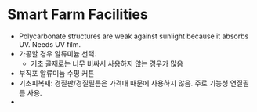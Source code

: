 # Smart Farm Facilities
- Polycarbonate structures are weak against sunlight because it absorbs UV. Needs UV film.
- 가공할 경우 알류미늄 선택.
  - 기초 골재로는 너무 비싸서 사용하지 않는 경우가 많음
- 부직포 알류미늄 수평 커튼
- 기초피복재: 경질판/경질필름은 가격대 때문에 사용하지 않음. 주로 기능성 연질필름 사용.
- 